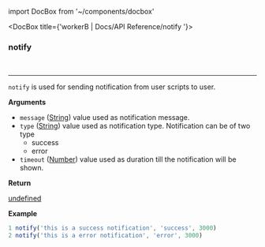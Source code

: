 import DocBox from '~/components/docbox'

<DocBox title={'workerB | Docs/API Reference/notify '}>

### **notify**
<br/>
<hr/>

`notify` is used for sending notification from user scripts to user.

**Arguments**

-   `message` ([String](https://developer.mozilla.org/docs/Web/JavaScript/Reference/Global_Objects/String)) value used as notification message.
-   `type` ([String](https://developer.mozilla.org/docs/Web/JavaScript/Reference/Global_Objects/String)) value used as notification type. Notification can be of two type
    -   success
    -   error
-   `timeout` ([Number](https://developer.mozilla.org/docs/Web/JavaScript/Reference/Global_Objects/Number)) value used as duration till the notification will be shown.

**Return**

[undefined](https://developer.mozilla.org/en-US/docs/Web/JavaScript/Reference/Global_Objects/undefined)

**Example**

```javascript
1 notify('this is a success notification', 'success', 3000)
2 notify('this is a error notification', 'error', 3000)
```

</DocBox>
